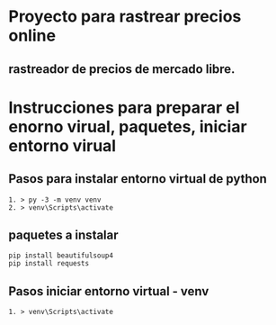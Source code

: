 # Proyecto para rastrear precios online

## rastreador de precios de mercado libre.

# Instrucciones para preparar el enorno virual, paquetes, iniciar entorno virual

## Pasos para instalar entorno virtual de python
    1. > py -3 -m venv venv
    2. > venv\Scripts\activate

## paquetes a instalar
    pip install beautifulsoup4
    pip install requests

## Pasos iniciar entorno virtual - venv
    1. > venv\Scripts\activate
